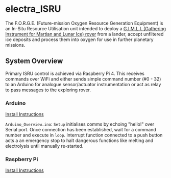 # electra_ISRU
The F.O.R.G.E. (Future-mission Oxygen Resource Generation Equipment) is an In-Situ Resource Utilisation unit intended to deploy a [G.I.M.L.I. (Gathering Instrument for Martian and Lunar Ice) rover](https://github.com/GeorgieChallis/electra_Rover) from a lander, accept unfiltered ice deposits and process them into oxygen for use in further planetary missions. 

## System Overview
Primary ISRU control is achieved via Raspberry Pi 4. This receives commands over WiFi and either sends simple command number (#0 - 32) to an Arduino for analogue sensor/actuator instrumentation or act as relay to pass messages to the exploring rover.

### Arduino
[Install Instructions](https://github.com/GeorgieChallis/electra_ISRU/blob/master/arduino/README.md)

`Arduino_Overview.ino`: `Setup` initialises comms by echoing "hello!" over Serial port. Once connection has been established, wait for a command number and execute in `loop`. Interrupt function connected to a push button acts a an emergency stop to halt dangerous functions like melting and electrolysis until manually re-started.

### Raspberry Pi
[Install Instructions](https://github.com/GeorgieChallis/electra_ISRU/blob/master/pi/README.md)


